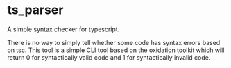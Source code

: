 # ts_parser

A simple syntax checker for typescript.

There is no way to simply tell whether some code has syntax errors based on tsc. This tool is a simple CLI tool based on the oxidation toolkit which will return 0 for syntactically valid code and 1 for syntactically invalid code.